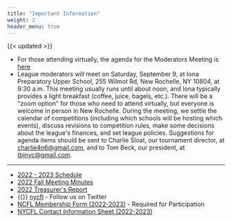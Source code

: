 ```yaml
---
title: "Important Information"
weight: 2
header_menu: true
---
```


{{< updated >}}

* For those attending virtually, the agenda for the Moderators Meeting is [here](documents/2023-24_moderators_mtg_agenda.pdf)
* League moderators will meet on Saturday, September 9,  at Iona Preparatory Upper School, 255 Wilmot Rd, New Rochelle, NY 10804, at 9:30 a.m. This meeting usually runs until
  about noon, and Iona typically provides a light breakfast (coffee, juice, bagels, etc.).  There will be a "zoom option" for those who need to attend virtually, but everyone
  is welcome in person in New Rochelle.  During the meeting, we settle the calendar of competitions (including which schools will be hosting which events), discuss revisions
  to competition rules, make some decisions about the league's finances, and set league policies. Suggestions for agenda items should be sent to Charlie Sloat, our tournament
  director, at [charlie4n6@gmail.com](mailto:charlie4n6@gmail.com), and to Tom Beck, our president, at [tbjnyc@gmail.com](mailto:tbjnyc@gmail.com). 


---

* [2022 - 2023 Schedule](https://docs.google.com/spreadsheets/d/e/2PACX-1vT1UDpqA-W11IWhPEGqYvYFhpkPd21K3z8OJc0pq79A2Vb6eR9BskcwLvwJbA6ofHqEB-hq5PkePTxJ/pubhtml?gid=923006747&single=true)
* [2022 Fall Meeting Minutes](https://docs.google.com/document/d/e/2PACX-1vQdn1FuaK76fCY55Jb-2CZxsYp9b5LqSqmQNzllavC6cYm_oxg3Ogq7ieD3drF30Q4Kr7_CehxqY2U-/pub)
* [2022 Treasurer's Report](https://drive.google.com/file/d/1bF1t6uW-1rYC2BJGb38iGNAZVPBF3KEq/view)
* {{<icon class="fa fa-twitter">}} [nycfl](https://twitter.com/nycfl) - Follow us on Twitter
* [NCFL Membership Form (2022-2023)](documents/NCFLMembershipForms.doc) - Required for Participation
* [NYCFL Contact Information Sheet (2022-2023)](documents/nycfldatacard.doc)
